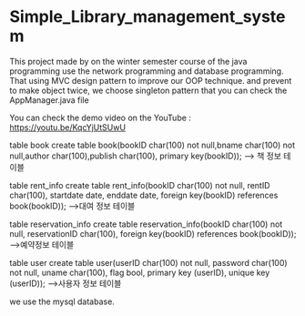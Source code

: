 # Simple_Library_management_system
This project made by on the winter semester course of the java programming use the network programming and database programming.
That using MVC design pattern to improve our OOP technique. and prevent to make object twice, we choose singleton pattern that you can check the AppManager.java file 

You can check the demo video on the YouTube :
https://youtu.be/KqcYjUtSUwU

table book
create table book(bookID char(100) not null,bname char(100) not null,author char(100),publish char(100), primary key(bookID));
--> 책 정보 테이블

table rent_info
create table rent_info(bookID char(100) not null, rentID char(100), startdate date, enddate date, foreign key(bookID) references book(bookID));
-->대여 정보 테이블

table reservation_info
create table reservation_info(bookID char(100) not null, reservationID char(100), foreign key(bookID) references book(bookID));
-->예약정보 테이블

table user
create table user(userID char(100) not null, password char(100) not null, uname char(100), flag bool, primary key (userID), unique key (userID));
-->사용자 정보 테이블

we use the mysql database.
